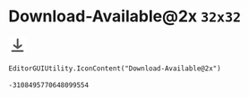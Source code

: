 # Download-Available@2x `32x32`
<img src="/img/Download-Available@2x.png" width=32 height=32>

``` CSharp
EditorGUIUtility.IconContent("Download-Available@2x")
```
```
-3108495770648099554
```
